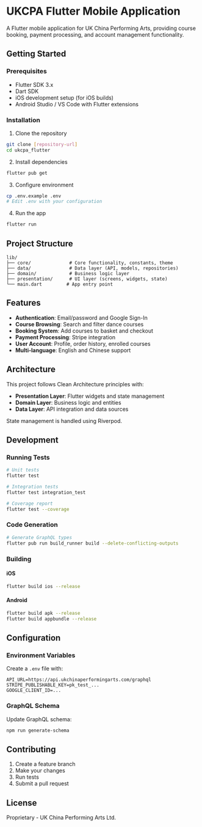 # UKCPA Flutter Mobile Application

A Flutter mobile application for UK China Performing Arts, providing course booking, payment processing, and account management functionality.

## Getting Started

### Prerequisites
- Flutter SDK 3.x
- Dart SDK
- iOS development setup (for iOS builds)
- Android Studio / VS Code with Flutter extensions

### Installation

1. Clone the repository
```bash
git clone [repository-url]
cd ukcpa_flutter
```

2. Install dependencies
```bash
flutter pub get
```

3. Configure environment
```bash
cp .env.example .env
# Edit .env with your configuration
```

4. Run the app
```bash
flutter run
```

## Project Structure

```
lib/
├── core/              # Core functionality, constants, theme
├── data/              # Data layer (API, models, repositories)
├── domain/            # Business logic layer
├── presentation/      # UI layer (screens, widgets, state)
└── main.dart         # App entry point
```

## Features

- **Authentication**: Email/password and Google Sign-In
- **Course Browsing**: Search and filter dance courses
- **Booking System**: Add courses to basket and checkout
- **Payment Processing**: Stripe integration
- **User Account**: Profile, order history, enrolled courses
- **Multi-language**: English and Chinese support

## Architecture

This project follows Clean Architecture principles with:
- **Presentation Layer**: Flutter widgets and state management
- **Domain Layer**: Business logic and entities
- **Data Layer**: API integration and data sources

State management is handled using Riverpod.

## Development

### Running Tests
```bash
# Unit tests
flutter test

# Integration tests
flutter test integration_test

# Coverage report
flutter test --coverage
```

### Code Generation
```bash
# Generate GraphQL types
flutter pub run build_runner build --delete-conflicting-outputs
```

### Building

#### iOS
```bash
flutter build ios --release
```

#### Android
```bash
flutter build apk --release
flutter build appbundle --release
```

## Configuration

### Environment Variables
Create a `.env` file with:
```
API_URL=https://api.ukchinaperformingarts.com/graphql
STRIPE_PUBLISHABLE_KEY=pk_test_...
GOOGLE_CLIENT_ID=...
```

### GraphQL Schema
Update GraphQL schema:
```bash
npm run generate-schema
```

## Contributing

1. Create a feature branch
2. Make your changes
3. Run tests
4. Submit a pull request

## License

Proprietary - UK China Performing Arts Ltd.